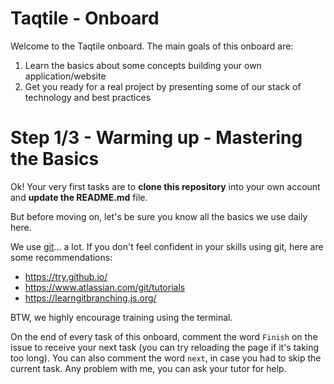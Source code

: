 # Taqtile - Onboard

Welcome to the Taqtile onboard. The main goals of this onboard are:

1. Learn the basics about some concepts building your own application/website
1. Get you ready for a real project by presenting some of our stack of technology and best practices

# Step 1/3 - Warming up - Mastering the Basics

Ok! Your very first tasks are to **clone this repository** into your own account and **update the README.md** file.

But before moving on, let's be sure you know all the basics we use daily here.

We use [git](https://git-scm.com/)... a lot. If you don't feel confident in your skills using git, here are some recommendations:

- https://try.github.io/
- https://www.atlassian.com/git/tutorials
- https://learngitbranching.js.org/

BTW, we highly encourage training using the terminal.

On the end of every task of this onboard, comment the word `Finish` on the issue to receive your next task (you can try reloading the page if it's taking too long).
You can also comment the word `next`, in case you had to skip the current task.
Any problem with me, you can ask your tutor for help.
